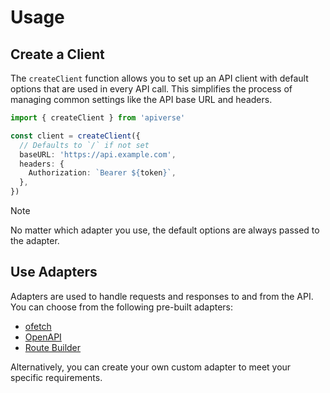 # Usage

## Create a Client

The `createClient` function allows you to set up an API client with default options that are used in every API call. This simplifies the process of managing common settings like the API base URL and headers.

```ts
import { createClient } from 'apiverse'

const client = createClient({
  // Defaults to `/` if not set
  baseURL: 'https://api.example.com',
  headers: {
    Authorization: `Bearer ${token}`,
  },
})
```

> [!NOTE]
> No matter which adapter you use, the default options are always passed to the adapter.

## Use Adapters

Adapters are used to handle requests and responses to and from the API. You can choose from the following pre-built adapters:

- [ofetch](/adapters/ofetch)
- [OpenAPI](/adapters/openapi)
- [Route Builder](/adapters/route-builder)

Alternatively, you can create your own custom adapter to meet your specific requirements.
